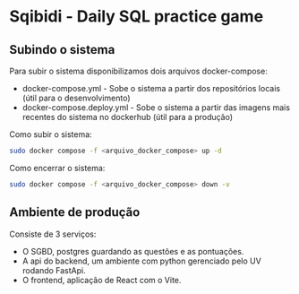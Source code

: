 # Sqibidi - Daily SQL practice game

## Subindo o sistema

Para subir o sistema disponibilizamos dois arquivos docker-compose:

- docker-compose.yml - Sobe o sistema a partir dos repositórios locais (útil para o desenvolvimento)
- docker-compose.deploy.yml - Sobe o sistema a partir das imagens mais recentes do sistema no dockerhub (útil para a produção)
  
Como subir o sistema:
```bash
sudo docker compose -f <arquivo_docker_compose> up -d
```

Como encerrar o sistema:
```bash
sudo docker compose -f <arquivo_docker_compose> down -v
```

## Ambiente de produção
Consiste de 3 serviços:
 - O SGBD, postgres guardando as questões e as pontuações.
 - A api do backend, um ambiente com python gerenciado pelo UV rodando FastApi.
 - O frontend, aplicação de React com o Vite.
